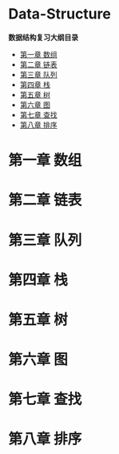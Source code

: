 # Data-Structure
<!-- TOC -->
**数据结构复习大纲目录**
  
- [第一章 数组](./数组.md)  
- [第二章 链表](./链表.md)  
- [第三章 队列](./队列.md)  
- [第四章 栈](./栈.md)  
- [第五章 树](./树.md)  
- [第六章 图](./图.md)  
- [第七章 查找](./查找.md)  
- [第八章 排序](./排序.md)  
<!-- /TOC -->

# 第一章 数组

# 第二章 链表

# 第三章 队列

# 第四章 栈

# 第五章 树

# 第六章 图

# 第七章 查找

# 第八章 排序
